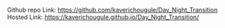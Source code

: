 
Github repo Link: https://github.com/kaverichougule/Day_Night_Transition <br>
Hosted Link: https://kaverichougule.github.io/Day_Night_Transition/

